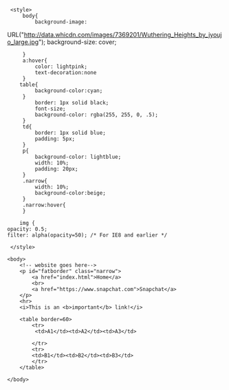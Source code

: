 <html>
 <head>
    <title>About Me </title>
     
     <style>
         body{
             background-image:
  URL("http://data.whicdn.com/images/7369201/Wuthering_Heights_by_jyoujo_large.jpg");
             background-size: cover;
             
         }
         a:hover{
             color: lightpink;
             text-decoration:none
         }
        table{
             background-color:cyan;
         }
             border: 1px solid black;
             font-size;
             background-color: rgba(255, 255, 0, .5);
         }
         td{
             border: 1px solid blue;
             padding: 5px;
         }
         p{
             background-color: lightblue;
             width: 10%;
             padding: 20px;
         }
         .narrow{
             width: 10%;
             background-color:beige;
         }
         .narrow:hover{
         }
         
        img {
    opacity: 0.5;
    filter: alpha(opacity=50); /* For IE8 and earlier */
     
     </style>
     
  </head>

    <body>
        <!-- website goes here-->
        <p id="fatborder" class="narrow">
            <a href="index.html">Home</a> 
            <br>
            <a href="https://www.snapchat.com">Snapchat</a>    
        </p>
        <hr>
        <i>This is an <b>important</b> link!</i>
        
        <table border=60>
            <tr>
             <td>A1</td><td>A2</td><td>A3</td>
                
            </tr>
            <tr>
            <td>B1</td><td>B2</td><td>B3</td>
            </tr>
        </table>
        
    </body>


</html>
